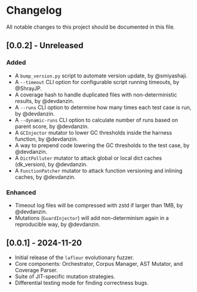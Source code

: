 # Changelog

All notable changes to this project should be documented in this file.

## [0.0.2] - Unreleased

### Added

- A `bump_version.py` script to automate version update, by @smiyashaji.
- A `--timeout` CLI option for configurable script running timeouts, by @ShrayJP.
- A coverage hash to handle duplicated files with non-deterministic results, by @devdanzin.
- A `--runs` CLI option to determine how many times each test case is run, by @devdanzin.
- A `--dynamic-runs` CLI option to calculate number of runs based on parent score, by @devdanzin.
- A `GCInjector` mutator to lower GC thresholds inside the harness function, by @devdanzin.
- A way to prepend code lowering the GC thresholds to the test case, by @devdanzin.
- A `DictPolluter` mutator to attack global or local dict caches (dk_version), by @devdanzin.
- A `FunctionPatcher` mutator to attack function versioning and inlining caches, by @devdanzin.


### Enhanced

- Timeout log files will be compressed with zstd if larger than 1MB, by @devdanzin.
- Mutations (`GuardInjector`) will add non-determinism again in a reproducible way, by @devdanzin.

## [0.0.1] - 2024-11-20

- Initial release of the `lafleur` evolutionary fuzzer.
- Core components: Orchestrator, Corpus Manager, AST Mutator, and Coverage Parser.
- Suite of JIT-specific mutation strategies.
- Differential testing mode for finding correctness bugs.
